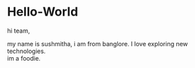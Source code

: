 # Hello-World

hi team,

  my name is sushmitha, i am from banglore. I love exploring new technologies.\
  im a foodie.
